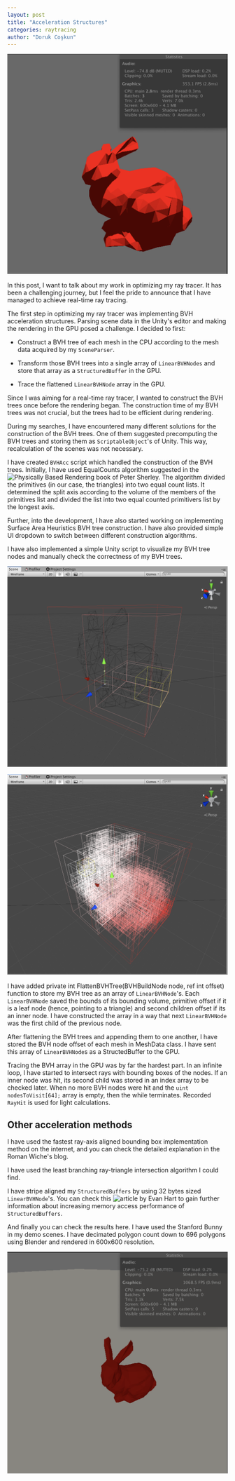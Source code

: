 ```yaml
---
layout: post
title: "Acceleration Structures"
categories: raytracing
author: "Doruk Coşkun"
---
```


![Bunny1](/assets/screen-shots/Bunny1.png)

In this post, I want to talk about my work in optimizing my ray tracer. It has been a challenging journey, but I feel the pride to announce that I have managed to achieve real-time ray tracing.

The first step in optimizing my ray tracer was implementing BVH acceleration structures. Parsing scene data in the Unity's editor and making the rendering in the GPU posed a challenge. I decided to first:

* Construct a BVH tree of each mesh in the CPU according to the mesh data acquired by my `SceneParser`.

* Transform those BVH trees into a single array of `LinearBVHNodes` and store that array as a `StructuredBuffer` in the GPU.

* Trace the flattened `LinearBVHNode` array in the GPU.

Since I was aiming for a real-time ray tracer, I wanted to construct the BVH trees once before the rendering began. The construction time of my BVH trees was not crucial, but the trees had to be efficient during rendering.

During my searches, I have encountered many different solutions for the construction of the BVH trees. One of them suggested precomputing the BVH trees and storing them as `ScriptableObject`'s of Unity. This way, recalculation of the scenes was not necessary.

I have created `BVHAcc` script which handled the construction of the BVH trees. Initially, I have used EqualCounts algorithm suggested in the ![Physically Based Rendering](https://www.pbrt.org) book of Peter Sherley. The algorithm divided the primitives (in our case, the triangles) into two equal count lists. It determined the split axis according to the volume of the members of the primitives list and divided the list into two equal counted primitivers list by the longest axis.

Further, into the development, I have also started working on implementing Surface Area Heuristics BVH tree construction. I have also provided simple UI dropdown to switch between different construction algorithms.



I have also implemented a simple Unity script to visualize my BVH tree nodes and manually check the correctness of my BVH trees. 

![DrawGizmos1](/assets/screen-shots/DrawGizmos1.png)

![DrawGizmos2](/assets/screen-shots/DrawGizmos2.png)

I have added private int FlattenBVHTree(BVHBuildNode node, ref int offset) function to store my BVH tree as an array of `LinearBVHNode`'s. Each `LinearBVHNode` saved the bounds of its bounding volume, primitive offset if it is a leaf node (hence, pointing to a triangle) and second children offset if its an inner node. I have constructed the array in a way that next `LinearBVHNode` was the first child of the previous node. 

After flattening the BVH trees and appending them to one another, I have stored the BVH node offset of each mesh in MeshData class. I have sent this array of `LinearBVHNode`s as a StructedBuffer to the GPU.

Tracing the BVH array in the GPU was by far the hardest part. In an infinite loop, I have started to intersect rays with bounding boxes of the nodes. If an inner node was hit, its second child was stored in an index array to be checked later. When no more BVH nodes were hit and the `uint nodesToVisit[64];`  array is empty, then the while terminates. Recorded `RayHit` is used for light calculations.

## Other acceleration methods

I have used the fastest ray-axis aligned bounding box implementation method on the internet, and you can check the detailed explanation in the Roman Wiche's blog.

I have used the least branching ray-triangle intersection algorithm I could find.

I have stripe aligned my `StructuredBuffers` by using 32 bytes sized `LinearBVHNode`'s. You can check this ![article by Evan Hart](https://developer.nvidia.com/content/understanding-structured-buffer-performance) to gain further information about increasing memory access performance of `StructuredBuffers`.

And finally you can check the results here. I have used the Stanford Bunny in my demo scenes. I have decimated polygon count down to 696 polygons using Blender and rendered in 600x600 resolution.

![Bunny2](/assets/screen-shots/Bunny2.png)
